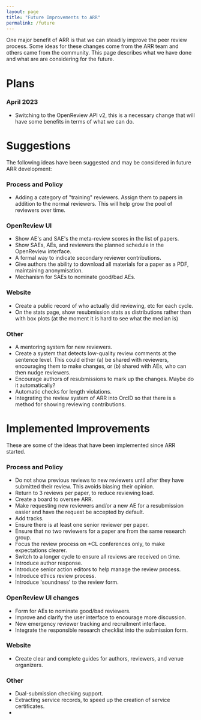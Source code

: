 ```yaml
---
layout: page
title: "Future Improvements to ARR"
permalink: /future
---
```


One major benefit of ARR is that we can steadily improve the peer review process.
Some ideas for these changes come from the ARR team and others came from the community.
This page describes what we have done and what are are considering for the future.

# Plans

### April 2023
- Switching to the OpenReview API v2, this is a necessary change that will have some benefits in terms of what we can do.

# Suggestions

The following ideas have been suggested and may be considered in future ARR development:

### Process and Policy
- Adding a category of "training" reviewers. Assign them to papers in addition to the normal reviewers. This will help grow the pool of reviewers over time.

### OpenReview UI
- Show AE's and SAE's the meta-review scores in the list of papers.
- Show SAEs, AEs, and reviewers the planned schedule in the OpenReview interface.
- A formal way to indicate secondary reviewer contributions.
- Give authors the ability to download all materials for a paper as a PDF, maintaining anonymisation.
- Mechanism for SAEs to nominate good/bad AEs.

### Website
- Create a public record of who actually did reviewing, etc for each cycle.
- On the stats page, show resubmission stats as distributions rather than with box plots (at the moment it is hard to see what the median is)

### Other
- A mentoring system for new reviewers.
- Create a system that detects low-quality review comments at the sentence level. This could either (a) be shared with reviewers, encouraging them to make changes, or (b) shared with AEs, who can then nudge reviewers.
- Encourage authors of resubmissions to mark up the changes. Maybe do it automatically?
- Automatic checks for length violations.
- Integrating the review system of ARR into OrcID so that there is a method for showing reviewing contributions.

# Implemented Improvements

These are some of the ideas that have been implemented since ARR started.

### Process and Policy
- Do not show previous reviews to new reviewers until after they have submitted their review. This avoids biasing their opinion.
- Return to 3 reviews per paper, to reduce reviewing load.
- Create a board to oversee ARR.
- Make requesting new reviewers and/or a new AE for a resubmission easier and have the request be accepted by default.
- Add tracks.
- Ensure there is at least one senior reviewer per paper.
- Ensure that no two reviewers for a paper are from the same research group.
- Focus the review process on \*CL conferences only, to make expectations clearer.
- Switch to a longer cycle to ensure all reviews are received on time.
- Introduce author response.
- Introduce senior action editors to help manage the review process.
- Introduce ethics review process.
- Introduce 'soundness' to the review form.

### OpenReview UI changes
- Form for AEs to nominate good/bad reviewers.
- Improve and clarify the user interface to encourage more discussion.
- New emergency reviewer tracking and recruitment interface.
- Integrate the responsible research checklist into the submission form.

### Website
- Create clear and complete guides for authors, reviewers, and venue organizers.

### Other
- Dual-submission checking support.
- Extracting service records, to speed up the creation of service certificates.
- 
